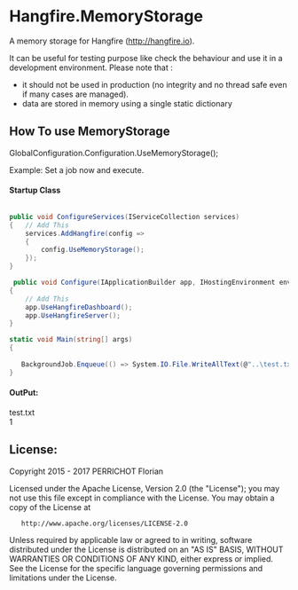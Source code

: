 Hangfire.MemoryStorage
========

A memory storage for Hangfire (http://hangfire.io).

It can be useful for testing purpose like check the behaviour and use it in a development environment.
Please note that :
* it should not be used in production (no integrity and no thread safe even if many cases are managed).
* data are stored in memory using a single static dictionary 

How To use MemoryStorage
---

GlobalConfiguration.Configuration.UseMemoryStorage();

Example: Set a job now and execute.

#### Startup Class ####

```csharp

public void ConfigureServices(IServiceCollection services)
{   // Add This
    services.AddHangfire(config =>
    {
        config.UseMemoryStorage();
    });
}

 public void Configure(IApplicationBuilder app, IHostingEnvironment env)
{   
    // Add This
    app.UseHangfireDashboard();
    app.UseHangfireServer();
}

```

```csharp
static void Main(string[] args)
{
        
   BackgroundJob.Enqueue(() => System.IO.File.WriteAllText(@"..\test.txt","1"));
}
```


#### OutPut: ####

test.txt <br />
1




License:
---
Copyright 2015 - 2017 PERRICHOT Florian

   Licensed under the Apache License, Version 2.0 (the "License");
   you may not use this file except in compliance with the License.
   You may obtain a copy of the License at

       http://www.apache.org/licenses/LICENSE-2.0

   Unless required by applicable law or agreed to in writing, software
   distributed under the License is distributed on an "AS IS" BASIS,
   WITHOUT WARRANTIES OR CONDITIONS OF ANY KIND, either express or implied.
   See the License for the specific language governing permissions and
   limitations under the License.
